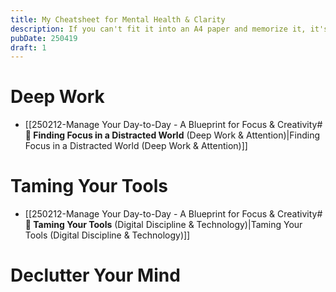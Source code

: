 ```yaml
---
title: My Cheatsheet for Mental Health & Clarity
description: If you can't fit it into an A4 paper and memorize it, it's too complicate.
pubDate: 250419
draft: 1
---
```


# Deep Work

- [[250212-Manage Your Day-to-Day - A Blueprint for Focus & Creativity#**🎯 Finding Focus in a Distracted World** (Deep Work & Attention)|Finding Focus in a Distracted World (Deep Work & Attention)]]

# Taming Your Tools

- [[250212-Manage Your Day-to-Day - A Blueprint for Focus & Creativity#**📱 Taming Your Tools** (Digital Discipline & Technology)|Taming Your Tools (Digital Discipline & Technology)]]

# Declutter Your Mind